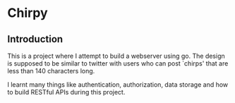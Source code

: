 # Chirpy

## Introduction

This is a project where I attempt to build a webserver using go. The design is supposed to be similar to twitter with users who can post `chirps' that are less than 140 characters long.

 I learnt many things like authentication, authorization, data storage and how to build RESTful APIs during this project.